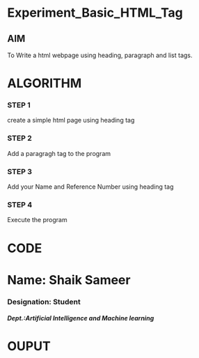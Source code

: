 # Experiment_Basic_HTML_Tag

## AIM
To Write a html webpage using heading, paragraph and list tags.

# ALGORITHM
### STEP 1
create a simple html page using heading tag
### STEP 2
Add a paragragh tag to the program
### STEP 3
Add your Name and Reference Number using heading tag
### STEP 4
Execute the program

# CODE
<html>

<body>
<h1>Name: Shaik Sameer</h1>
<h3>Designation: Student </h3>
<h5>Dept.:Artificial Intelligence and Machine learning</h5>
</body>

</html>

# OUPUT

